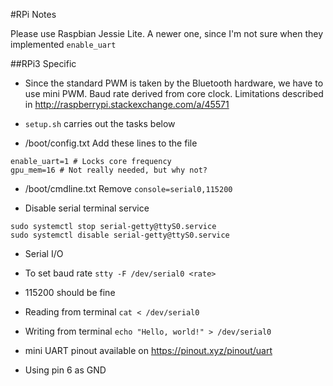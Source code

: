 #RPi Notes

Please use Raspbian Jessie Lite. A newer one, since I'm not sure when they implemented `enable_uart`

##RPi3 Specific

- Since the standard PWM is taken by the Bluetooth hardware, we have to use mini PWM. Baud rate derived from core clock. Limitations described in http://raspberrypi.stackexchange.com/a/45571
- `setup.sh` carries out the tasks below

 - /boot/config.txt
 Add these lines to the file
 ```
 enable_uart=1 # Locks core frequency
 gpu_mem=16 # Not really needed, but why not?
 ```

 - /boot/cmdline.txt
Remove `console=serial0,115200`

 - Disable serial terminal service
 ```
 sudo systemctl stop serial-getty@ttyS0.service
 sudo systemctl disable serial-getty@ttyS0.service
 ```

- Serial I/O
 - To set baud rate
 `stty -F /dev/serial0 <rate>`
  - 115200 should be fine
  
 - Reading from terminal
 `cat < /dev/serial0`

 - Writing from terminal
 `echo "Hello, world!" > /dev/serial0`

- mini UART pinout available on https://pinout.xyz/pinout/uart
 - Using pin 6 as GND
